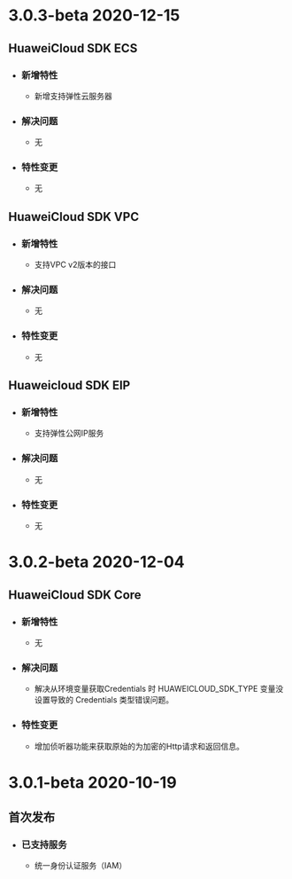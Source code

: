 # 3.0.3-beta 2020-12-15

## __HuaweiCloud SDK ECS__

- ### 新增特性

  - 新增支持弹性云服务器 

- ### 解决问题

  - 无

- ### 特性变更

  - 无

## __HuaweiCloud SDK VPC__

- ### 新增特性

  - 支持VPC v2版本的接口

- ### 解决问题

  - 无

- ### 特性变更

  - 无

## Huaweicloud SDK EIP

- ### 新增特性

  - 支持弹性公网IP服务

- ### 解决问题

  - 无

- ### 特性变更

  - 无


# 3.0.2-beta 2020-12-04

## HuaweiCloud SDK Core

- ### 新增特性

  - 无

- ### 解决问题

  - 解决从环境变量获取Credentials 时 HUAWEICLOUD_SDK_TYPE 变量没设置导致的 Credentials 类型错误问题。

- ### 特性变更

  - 增加侦听器功能来获取原始的为加密的Http请求和返回信息。

# 3.0.1-beta 2020-10-19
## 首次发布
 - ### 已支持服务
    - 统一身份认证服务（IAM）